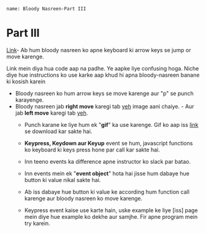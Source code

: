 ```ngMeta
name: Bloody Nasreen-Part III
```

# Part III

 [Link](http://codepen.io/navgurukul/full/ygVWox/)- Ab hum bloody nasreen ko apne keyboard ki arrow keys se jump or move  karenge.

Link mein diya hua code aap na padhe. Ye aapke liye confusing hoga. Niche diye hue instructions ko use karke aap khud hi apna bloody-nasreen banane ki kosish karein

* Bloody  nasreen ko hum arrow keys se move karenge aur "p" se punch karayenge.
* Bloody nasreen jab **right move** karegi tab [yeh](http://navgurukul.org/bloodynasreen/left.png) image aani 			chaiye.	- Aur jab **left move** karegi tab [yeh](http://navgurukul.org/bloodynasreen/right.png).
	- Punch karane ke liye hum ek "**gif**" ka use karenge. Gif ko aap iss [link](http://navgurukul.org/bloodynasreen/punch.gif) se download kar sakte hai.

	- **Keypress, Keydown aur Keyup** event se hum, javascript functions ko keyboard ki 
	 keys press hone par call kar sakte hai. 

	- Inn teeno events ka difference apne instructor ko slack par batao.

	- Inn events mein ek "**event object**" hota hai jisse hum dabaye hue button ki value nikal sakte hai.

	- Ab iss dabaye hue button ki value ke according hum function call karenge aur bloody nasreen ko move karenge.

	- Keypress event kaise use karte hain, uske example ke liye [iss] page mein diye hue example ko dekhe aur samjhe. Fir apne program mein try karein.
